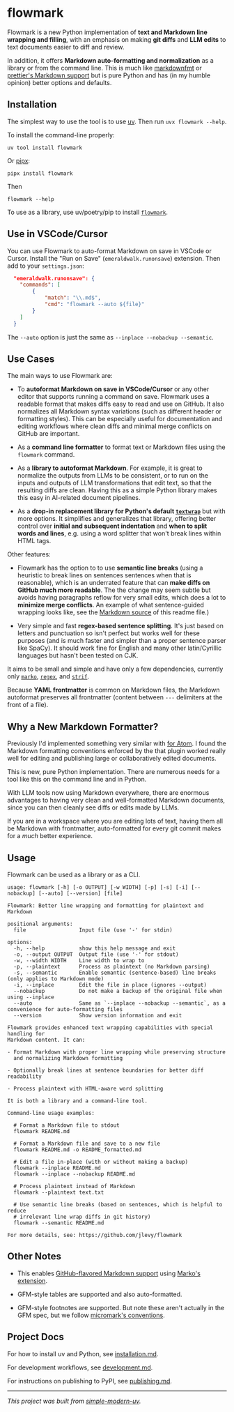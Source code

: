 # flowmark

Flowmark is a new Python implementation of **text and Markdown line wrapping and
filling**, with an emphasis on making **git diffs** and **LLM edits** to text documents
easier to diff and review.

In addition, it offers **Markdown auto-formatting and normalization** as a library or
from the command line.
This is much like [markdownfmt](https://github.com/shurcooL/markdownfmt) or
[prettier's Markdown support](https://prettier.io/blog/2017/11/07/1.8.0) but is pure
Python and has (in my humble opinion) better options and defaults.

## Installation

The simplest way to use the tool is to use [uv](https://github.com/astral-sh/uv).
Then run `uvx flowmark --help`.

To install the command-line properly:

```shell
uv tool install flowmark
```

Or [pipx](https://github.com/pypa/pipx):

```shell
pipx install flowmark
```

Then

```
flowmark --help
```

To use as a library, use uv/poetry/pip to install
[`flowmark`](https://pypi.org/project/flowmark/).

## Use in VSCode/Cursor

You can use Flowmark to auto-format Markdown on save in VSCode or Cursor.
Install the "Run on Save" (`emeraldwalk.runonsave`) extension.
Then add to your `settings.json`:

```json
  "emeraldwalk.runonsave": {
    "commands": [
        {
            "match": "\\.md$",
            "cmd": "flowmark --auto ${file}"
        }
    ]
  }
```

The `--auto` option is just the same as `--inplace --nobackup --semantic`.

## Use Cases

The main ways to use Flowmark are:

- To **autoformat Markdown on save in VSCode/Cursor** or any other editor that supports
  running a command on save.
  Flowmark uses a readable format that makes diffs easy to read and use on GitHub.
  It also normalizes all Markdown syntax variations (such as different header or
  formatting styles). This can be especially useful for documentation and editing
  workflows where clean diffs and minimal merge conflicts on GitHub are important.

- As a **command line formatter** to format text or Markdown files using the `flowmark`
  command.

- As a **library to autoformat Markdown**. For example, it is great to normalize the
  outputs from LLMs to be consistent, or to run on the inputs and outputs of LLM
  transformations that edit text, so that the resulting diffs are clean.
  Having this as a simple Python library makes this easy in AI-related document
  pipelines.

- As a **drop-in replacement library for Python's default
  [`textwrap`](https://docs.python.org/3/library/textwrap.html)** but with more options.
  It simplifies and generalizes that library, offering better control over **initial and
  subsequent indentation** and **when to split words and lines**, e.g. using a word
  splitter that won't break lines within HTML tags.

Other features:

- Flowmark has the option to to use **semantic line breaks** (using a heuristic to break
  lines on sentences sentences when that is reasonable), which is an underrated feature
  that can **make diffs on GitHub much more readable**. The the change may seem subtle
  but avoids having paragraphs reflow for very small edits, which does a lot to
  **minimize merge conflicts**. An example of what sentence-guided wrapping looks like,
  see the
  [Markdown source](https://github.com/jlevy/flowmark/blob/main/README.md?plain=1) of
  this readme file.)

- Very simple and fast **regex-based sentence splitting**. It's just based on letters
  and punctuation so isn't perfect but works well for these purposes (and is much faster
  and simpler than a proper sentence parser like SpaCy).
  It should work fine for English and many other latin/Cyrillic languages but hasn't
  been tested on CJK.

It aims to be small and simple and have only a few dependencies, currently only
[`marko`](https://github.com/frostming/marko),
[`regex`](https://pypi.org/project/regex/), and
[`strif`](https://github.com/jlevy/strif).

Because **YAML frontmatter** is common on Markdown files, the Markdown autoformat
preserves all frontmatter (content between `---` delimiters at the front of a file).

## Why a New Markdown Formatter?

Previously I'd implemented something very similar with
[for Atom](https://github.com/jlevy/atom-flowmark).
I found the Markdown formatting conventions enforced by the that plugin worked really
well for editing and publishing large or collaboratively edited documents.

This is new, pure Python implementation.
There are numerous needs for a tool like this on the command line and in Python.

With LLM tools now using Markdown everywhere, there are enormous advantages to having
very clean and well-formatted Markdown documents, since you can then cleanly see diffs
or edits made by LLMs.

If you are in a workspace where you are editing lots of text, having them all be
Markdown with frontmatter, auto-formatted for every git commit makes for a *much* better
experience.

## Usage

Flowmark can be used as a library or as a CLI.

```
usage: flowmark [-h] [-o OUTPUT] [-w WIDTH] [-p] [-s] [-i] [--nobackup] [--auto] [--version] [file]

Flowmark: Better line wrapping and formatting for plaintext and Markdown

positional arguments:
  file                 Input file (use '-' for stdin)

options:
  -h, --help           show this help message and exit
  -o, --output OUTPUT  Output file (use '-' for stdout)
  -w, --width WIDTH    Line width to wrap to
  -p, --plaintext      Process as plaintext (no Markdown parsing)
  -s, --semantic       Enable semantic (sentence-based) line breaks (only applies to Markdown mode)
  -i, --inplace        Edit the file in place (ignores --output)
  --nobackup           Do not make a backup of the original file when using --inplace
  --auto               Same as `--inplace --nobackup --semantic`, as a convenience for auto-formatting files
  --version            Show version information and exit

Flowmark provides enhanced text wrapping capabilities with special handling for
Markdown content. It can:

- Format Markdown with proper line wrapping while preserving structure
  and normalizing Markdown formatting

- Optionally break lines at sentence boundaries for better diff readability

- Process plaintext with HTML-aware word splitting

It is both a library and a command-line tool.

Command-line usage examples:

  # Format a Markdown file to stdout
  flowmark README.md

  # Format a Markdown file and save to a new file
  flowmark README.md -o README_formatted.md

  # Edit a file in-place (with or without making a backup)
  flowmark --inplace README.md
  flowmark --inplace --nobackup README.md

  # Process plaintext instead of Markdown
  flowmark --plaintext text.txt

  # Use semantic line breaks (based on sentences, which is helpful to reduce
  # irrelevant line wrap diffs in git history)
  flowmark --semantic README.md

For more details, see: https://github.com/jlevy/flowmark
```

## Other Notes

- This enables
  [GitHub-flavored Markdown support](https://docs.github.com/en/get-started/writing-on-github/getting-started-with-writing-and-formatting-on-github/basic-writing-and-formatting-syntax)
  using
  [Marko's extension](https://github.com/frostming/marko/blob/master/marko/ext/footnote.py).

- GFM-style tables are supported and also auto-formatted.

- GFM-style footnotes are supported.
  But note these aren't actually in the GFM spec, but we follow
  [micromark's conventions](https://github.com/frostming/marko/blob/master/marko/ext/footnote.py).

## Project Docs

For how to install uv and Python, see [installation.md](installation.md).

For development workflows, see [development.md](development.md).

For instructions on publishing to PyPI, see [publishing.md](publishing.md).

* * *

*This project was built from
[simple-modern-uv](https://github.com/jlevy/simple-modern-uv).*
